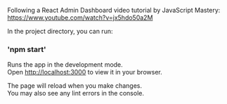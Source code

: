 Following  a React Admin Dashboard video tutorial by JavaScript Mastery:
https://www.youtube.com/watch?v=jx5hdo50a2M

In the project directory, you can run:
### 'npm start'

Runs the app in the development mode.\
Open [http://localhost:3000](http://localhost:3000) to view it in your browser.

The page will reload when you make changes.\
You may also see any lint errors in the console.

